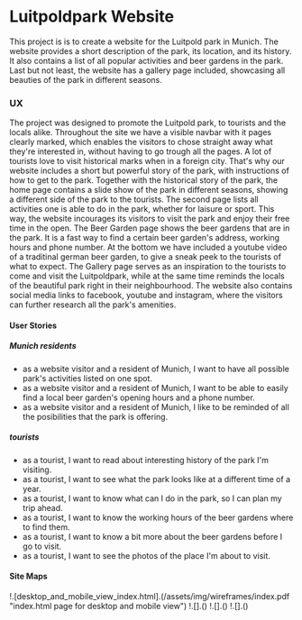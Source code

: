 # Luitpoldpark Website

This project is is to create a website for the Luitpold park in Munich. The website provides a short description of the park, its location, and its history. 
It also contains a list of all popular activities and beer gardens in the park. Last but not least, the website has a gallery page included, showcasing all beauties of the park in different seasons. 


### UX

The project was designed to promote the Luitpold park, to tourists and the locals alike. Throughout the site we have a visible navbar with it pages clearly marked, which enables the visitors to chose straight away what they're interested in, without having to go trough all the pages.
A lot of tourists love to visit historical marks when in a foreign city. That's why our website includes a short but powerful story of the park, with instructions of how to get to the park. 
Together with the historical story of the park, the home page contains a slide show of the park in different seasons, showing a different side of the park to the tourists.
The second page lists all activities one is able to do in the park, whether for laisure or sport. This way, the website incourages its visitors to visit the park and enjoy their free time in the open.
The Beer Garden page shows the beer gardens that are in the park. It is a fast way to find a certain beer garden's address, working hours and phone number. At the bottom we have included a youtube video of a traditinal german beer garden, to give a sneak peek to the tourists of what to expect.
The Gallery page serves as an inspiration to the tourists to come and visit the Luitpoldpark, while at the same time reminds the locals of the beautiful park right in their neighbourhood.
The website also contains social media links to facebook, youtube and instagram, where the visitors can further research all the park's amenities. 


#### User Stories

##### Munich residents

- as a website visitor and a resident of Munich, I want to have all possible park's activities listed on one spot.
- as a website visitor and a resident of Munich, I want to be able to easily find a local beer garden's opening hours and a phone number.
- as a website visitor and a resident of Munich, I like to be reminded of all the posibilities that the park is offering.


##### tourists

- as a tourist, I want to read about interesting history of the park I'm visiting.
- as a tourist, I want to see what the park looks like at a different time of a year.
- as a tourist, I want to know what can I do in the park, so I can plan my trip ahead. 
- as a tourist, I want to know the working hours of the beer gardens where to find them.
- as a tourist, I want to know a bit more about the beer gardens before I go to visit.
- as a tourist, I want to see the photos of the place I'm about to visit.


#### Site Maps

!.[desktop_and_mobile_view_index.html].(/assets/img/wireframes/index.pdf "index.html page for desktop and mobile view")
!.[].()
!.[].()
!.[].()





